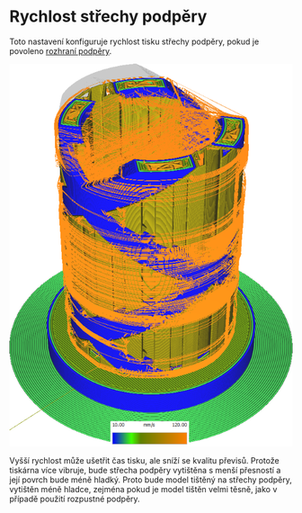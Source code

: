 Rychlost střechy podpěry
====
Toto nastavení konfiguruje rychlost tisku střechy podpěry, pokud je povoleno [rozhraní podpěry](../support/support_interface_enable.md).

![Různé struktury tištěné různými rychlostmi](../../../articles/images/speed_difference.png)

Vyšší rychlost může ušetřit čas tisku, ale sníží se kvalitu převisů. Protože tiskárna více vibruje, bude střecha podpěry vytištěna s menší přesností a její povrch bude méně hladký. Proto bude model tištěný na střechy podpěry, vytištěn méně hladce, zejména pokud je model tištěn velmi těsně, jako v případě použití rozpustné podpěry.